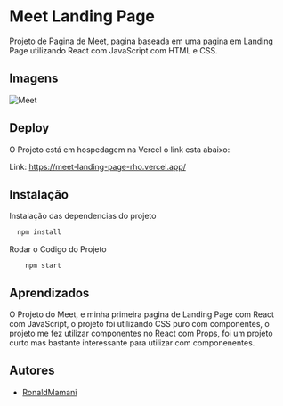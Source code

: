 
# Meet Landing Page

Projeto de Pagina de Meet, pagina baseada em uma pagina em  Landing Page  utilizando React com JavaScript com HTML e CSS.
## Imagens

![Meet](https://res.cloudinary.com/dz209s6jk/image/upload/f_auto,q_auto,w_900/Screenshots/gucflrnangdntp9p8guq.jpg)


## Deploy

O Projeto está em hospedagem na Vercel o link esta abaixo:

Link: https://meet-landing-page-rho.vercel.app/

## Instalação

Instalação das dependencias do projeto

```bash
  npm install
```

Rodar o Codigo do Projeto

```
    npm start
```
    
## Aprendizados

O Projeto do Meet, e minha primeira pagina de Landing Page com React com JavaScript, o projeto foi utilizando CSS puro com componentes, o projeto me fez utilizar componentes no React com Props, foi um projeto curto mas bastante interessante para utilizar com componenentes.

## Autores

- [RonaldMamani](https://github.com/RonaldMamani)

